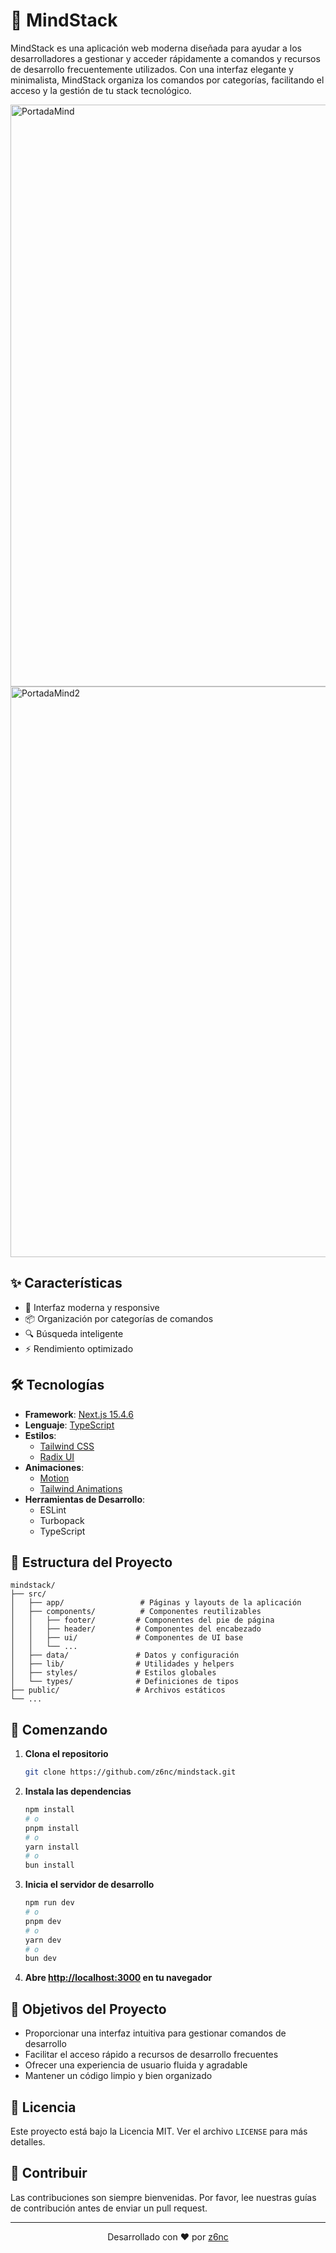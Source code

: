 # 🚀 MindStack

MindStack es una aplicación web moderna diseñada para ayudar a los desarrolladores a gestionar y acceder rápidamente a comandos y recursos de desarrollo frecuentemente utilizados. Con una interfaz elegante y minimalista, MindStack organiza los comandos por categorías, facilitando el acceso y la gestión de tu stack tecnológico.

<img width="1887" height="931" alt="PortadaMind" src="https://github.com/user-attachments/assets/cea48c12-cb84-4128-8f79-1534c9e744f2" />
<img width="1884" height="913" alt="PortadaMind2" src="https://github.com/user-attachments/assets/244425cf-249d-408c-86d8-0b5ffba603ba" />

## ✨ Características

- 🎨 Interfaz moderna y responsive
- 📦 Organización por categorías de comandos
- 🔍 Búsqueda inteligente
- ⚡ Rendimiento optimizado

## 🛠️ Tecnologías

- **Framework**: [Next.js 15.4.6](https://nextjs.org/)
- **Lenguaje**: [TypeScript](https://www.typescriptlang.org/)
- **Estilos**:
  - [Tailwind CSS](https://tailwindcss.com/)
  - [Radix UI](https://www.radix-ui.com/)
- **Animaciones**:
  - [Motion](https://www.framer.com/motion/)
  - [Tailwind Animations](https://tailwindcss.com/docs/animation)
- **Herramientas de Desarrollo**:
  - ESLint
  - Turbopack
  - TypeScript

## 📁 Estructura del Proyecto

```
mindstack/
├── src/
│   ├── app/                 # Páginas y layouts de la aplicación
│   ├── components/          # Componentes reutilizables
│   │   ├── footer/         # Componentes del pie de página
│   │   ├── header/         # Componentes del encabezado
│   │   ├── ui/             # Componentes de UI base
│   │   └── ...
│   ├── data/               # Datos y configuración
│   ├── lib/                # Utilidades y helpers
│   ├── styles/             # Estilos globales
│   └── types/              # Definiciones de tipos
├── public/                 # Archivos estáticos
└── ...
```

## 🚀 Comenzando

1. **Clona el repositorio**
   ```bash
   git clone https://github.com/z6nc/mindstack.git
   ```

2. **Instala las dependencias**
   ```bash
   npm install
   # o
   pnpm install
   # o
   yarn install
   # o
   bun install
   ```

3. **Inicia el servidor de desarrollo**
   ```bash
   npm run dev
   # o
   pnpm dev
   # o
   yarn dev
   # o
   bun dev
   ```

4. **Abre [http://localhost:3000](http://localhost:3000) en tu navegador**

## 🎯 Objetivos del Proyecto

- Proporcionar una interfaz intuitiva para gestionar comandos de desarrollo
- Facilitar el acceso rápido a recursos de desarrollo frecuentes
- Ofrecer una experiencia de usuario fluida y agradable
- Mantener un código limpio y bien organizado

## 📄 Licencia

Este proyecto está bajo la Licencia MIT. Ver el archivo `LICENSE` para más detalles.

## 🤝 Contribuir

Las contribuciones son siempre bienvenidas. Por favor, lee nuestras guías de contribución antes de enviar un pull request.

---

<div align="center">
  Desarrollado con ❤️ por <a href="https://github.com/z6nc">z6nc</a>
</div>
